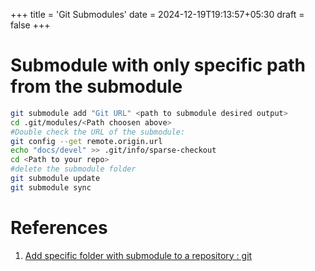 +++
title = 'Git Submodules'
date = 2024-12-19T19:13:57+05:30
draft = false
+++

# Submodule with only specific path from the submodule

```sh
git submodule add "Git URL" <path to submodule desired output>
cd .git/modules/<Path choosen above>
#Double check the URL of the submodule:
git config --get remote.origin.url
echo "docs/devel" >> .git/info/sparse-checkout
cd <Path to your repo>
#delete the submodule folder
git submodule update
git submodule sync
```

# References

1. [Add specific folder with submodule to a repository : git](https://www.reddit.com/r/git/comments/sme7k4/add_specific_folder_with_submodule_to_a_repository/)
